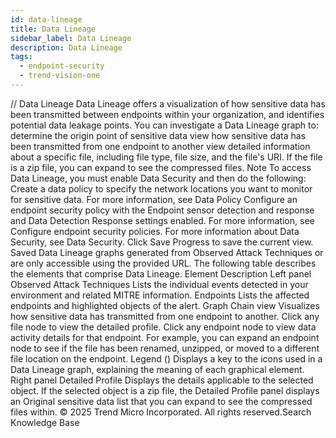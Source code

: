 ```yaml
---
id: data-lineage
title: Data Lineage
sidebar_label: Data Lineage
description: Data Lineage
tags:
  - endpoint-security
  - trend-vision-one
---
```


/*<![CDATA[*/ $('#title').html($('meta[name=map-description]').attr('content')); /*]]>*/ Data Lineage Data Lineage offers a visualization of how sensitive data has been transmitted between endpoints within your organization, and identifies potential data leakage points. You can investigate a Data Lineage graph to: determine the origin point of sensitive data view how sensitive data has been transmitted from one endpoint to another view detailed information about a specific file, including file type, file size, and the file's URI. If the file is a zip file, you can expand to see the compressed files. Note To access Data Lineage, you must enable Data Security and then do the following: Create a data policy to specify the network locations you want to monitor for sensitive data. For more information, see Data Policy Configure an endpoint security policy with the Endpoint sensor detection and response and Data Detection Response settings enabled. For more information, see Configure endpoint security policies. For more information about Data Security, see Data Security. Click Save Progress to save the current view. Saved Data Lineage graphs generated from Observed Attack Techniques or are only accessible using the provided URL. The following table describes the elements that comprise Data Lineage. Element Description Left panel Observed Attack Techniques Lists the individual events detected in your environment and related MITRE information. Endpoints Lists the affected endpoints and highlighted objects of the alert. Graph Chain view Visualizes how sensitive data has transmitted from one endpoint to another. Click any file node to view the detailed profile. Click any endpoint node to view data activity details for that endpoint. For example, you can expand an endpoint node to see if the file has been renamed, unzipped, or moved to a different file location on the endpoint. Legend () Displays a key to the icons used in a Data Lineage graph, explaining the meaning of each graphical element. Right panel Detailed Profile Displays the details applicable to the selected object. If the selected object is a zip file, the Detailed Profile panel displays an Original sensitive data list that you can expand to see the compressed files within. © 2025 Trend Micro Incorporated. All rights reserved.Search Knowledge Base